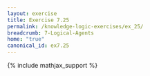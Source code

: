 ```yaml
---
layout: exercise
title: Exercise 7.25
permalink: /knowledge-logic-exercises/ex_25/
breadcrumb: 7-Logical-Agents
home: "true"
canonical_id: ex7.25
---
```


{% include mathjax_support %}


